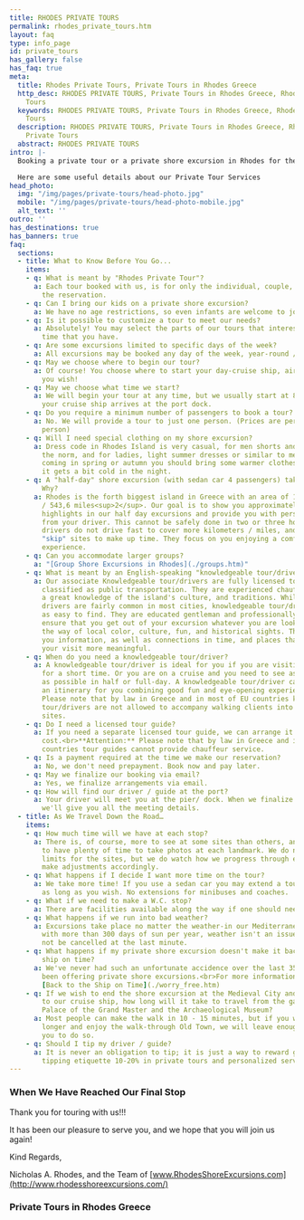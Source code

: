 ```yaml
---
title: RHODES PRIVATE TOURS
permalink: rhodes_private_tours.htm
layout: faq
type: info_page
id: private_tours
has_gallery: false
has_faq: true
meta:
  title: Rhodes Private Tours, Private Tours in Rhodes Greece
  http_desc: RHODES PRIVATE TOURS, Private Tours in Rhodes Greece, Rhodes Island Private
    Tours
  keywords: RHODES PRIVATE TOURS, Private Tours in Rhodes Greece, Rhodes Island Private
    Tours
  description: RHODES PRIVATE TOURS, Private Tours in Rhodes Greece, Rhodes Island
    Private Tours
  abstract: RHODES PRIVATE TOURS
intro: |-
  Booking a private tour or a private shore excursion in Rhodes for the first time?

  Here are some useful details about our Private Tour Services
head_photo:
  img: "/img/pages/private-tours/head-photo.jpg"
  mobile: "/img/pages/private-tours/head-photo-mobile.jpg"
  alt_text: ''
outro: ''
has_destinations: true
has_banners: true
faq:
  sections:
  - title: What to Know Before You Go...
    items:
    - q: What is meant by "Rhodes Private Tour"?
      a: Each tour booked with us, is for only the individual, couple, or family making
        the reservation.
    - q: Can I bring our kids on a private shore excursion?
      a: We have no age restrictions, so even infants are welcome to join our tours.
    - q: Is it possible to customize a tour to meet our needs?
      a: Absolutely! You may select the parts of our tours that interest you in the
        time that you have.
    - q: Are some excursions limited to specific days of the week?
      a: All excursions may be booked any day of the week, year-round / season-round.
    - q: May we choose where to begin our tour?
      a: Of course! You choose where to start your day-cruise ship, airport, hotel-wherever
        you wish!
    - q: May we choose what time we start?
      a: We will begin your tour at any time, but we usually start at 8:30 am or when
        your cruise ship arrives at the port dock.
    - q: Do you require a minimum number of passengers to book a tour?
      a: No. We will provide a tour to just one person. (Prices are per car not per
        person)
    - q: Will I need special clothing on my shore excursion?
      a: Dress code in Rhodes Island is very casual, for men shorts and T-shirts is
        the norm, and for ladies, light summer dresses or similar to men. If you are
        coming in spring or autumn you should bring some warmer clothes just in case
        it gets a bit cold in the night.
    - q: A "half-day" shore excursion (with sedan car 4 passengers) takes 5:00 hours.
        Why?
      a: Rhodes is the forth biggest island in Greece with an area of 1,408 km<sup>2</sup>
        / 543,6 miles<sup>2</sup>. Our goal is to show you approximately 60% of Rhodes
        highlights in our half day excursions and provide you with personal attention
        from your driver. This cannot be safely done in two or three hours. Our associate
        drivers do not drive fast to cover more kilometers / miles, and they don't
        "skip" sites to make up time. They focus on you enjoying a comfortable tour
        experience.
    - q: Can you accommodate larger groups?
      a: "[Group Shore Excursions in Rhodes](./groups.htm)"
    - q: What is meant by an English-speaking "knowledgeable tour/driver"?
      a: Our associate Knowledgeable tour/drivers are fully licensed to drive a vehicle
        classified as public transportation. They are experienced chauffeurs with
        a great knowledge of the island's culture, and traditions. While English speaking
        drivers are fairly common in most cities, knowledgeable tour/drivers aren't
        as easy to find. They are educated gentleman and professionally trained to
        ensure that you get out of your excursion whatever you are looking for in
        the way of local color, culture, fun, and historical sights. They will give
        you information, as well as connections in time, and places that will make
        your visit more meaningful.
    - q: When do you need a knowledgeable tour/driver?
      a: A knowledgeable tour/driver is ideal for you if you are visiting Rhodes Island
        for a short time. Or you are on a cruise and you need to see as many sites
        as possible in half or full-day. A knowledgeable tour/driver can customize
        an itinerary for you combining good fun and eye-opening experiences.<br>**Attention:**
        Please note that by law in Greece and in most of EU countries knowledgeable
        tour/drivers are not allowed to accompany walking clients into archaeological
        sites.
    - q: Do I need a licensed tour guide?
      a: If you need a separate licensed tour guide, we can arrange it for an additional
        cost.<br>**Attention:** Please note that by law in Greece and in most of EU
        countries tour guides cannot provide chauffeur service.
    - q: Is a payment required at the time we make our reservation?
      a: No, we don't need prepayment. Book now and pay later.
    - q: May we finalize our booking via email?
      a: Yes, we finalize arrangements via email.
    - q: How will find our driver / guide at the port?
      a: Your driver will meet you at the pier/ dock. When we finalize the tour booking,
        we'll give you all the meeting details.
  - title: As We Travel Down the Road…
    items:
    - q: How much time will we have at each stop?
      a: There is, of course, more to see at some sites than others, and we want you
        to have plenty of time to take photos at each landmark. We do not have time
        limits for the sites, but we do watch how we progress through each stop and
        make adjustments accordingly.
    - q: What happens if I decide I want more time on the tour?
      a: We take more time! If you use a sedan car you may extend a tour (on the Go)
        as long as you wish. No extensions for minibuses and coaches.
    - q: What if we need to make a W.C. stop?
      a: There are facilities available along the way if one should need a W.C.
    - q: What happens if we run into bad weather?
      a: Excursions take place no matter the weather-in our Mediterranean climate,
        with more than 300 days of sun per year, weather isn't an issue. Tours may
        not be cancelled at the last minute.
    - q: What happens if my private shore excursion doesn't make it back to the cruise
        ship on time?
      a: We've never had such an unfortunate accidence over the last 35 years we have
        been offering private shore excursions.<br>For more information please visit
        [Back to the Ship on Time](./worry_free.htm)
    - q: If we wish to end the shore excursion at the Medieval City and walk back
        to our cruise ship, how long will it take to travel from the gate near the
        Palace of the Grand Master and the Archaeological Museum?
      a: Most people can make the walk in 10 - 15 minutes, but if you want to take
        longer and enjoy the walk-through Old Town, we will leave enough time for
        you to do so.
    - q: Should I tip my driver / guide?
      a: It is never an obligation to tip; it is just a way to reward good service.<br>General
        tipping etiquette 10-20% in private tours and personalized services.
---
```


### When We Have Reached Our Final Stop

Thank you for touring with us!!!

It has been our pleasure to serve you, and we hope that you will join us again!

Kind Regards,

Nicholas A. Rhodes, and the Team of [www.RhodesShoreExcursions.com](http://www.rhodesshoreexcursions.com/)

### Private Tours in Rhodes Greece